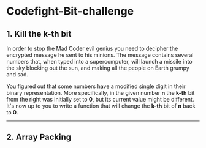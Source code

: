 # Codefight-Bit-challenge

## 1. Kill the k-th bit

In order to stop the Mad Coder evil genius you need to decipher the encrypted message he sent to his minions. The message contains several numbers that, when typed into a supercomputer, will launch a missile into the sky blocking out the sun, and making all the people on Earth grumpy and sad.

You figured out that some numbers have a modified single digit in their binary representation. More specifically, in the given number **n** the **k-th** bit from the right was initially set to **0**, but its current value might be different. It's now up to you to write a function that will change the **k-th** bit of **n** back to **0**.

________________________

## 2. Array Packing


